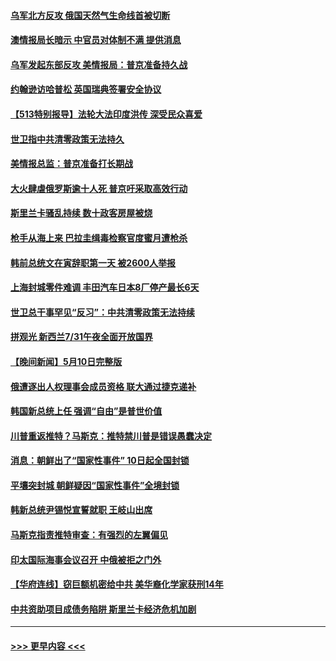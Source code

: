 #### [乌军北方反攻 俄国天然气生命线首被切断](../pages/prog202/a103424604.md?t=05120801) 
#### [澳情报局长暗示 中官员对体制不满 提供消息](../pages/prog202/a103424424.md?t=05120801) 
#### [乌军发起东部反攻 美情报局：普京准备持久战](../pages/prog202/a103424433.md?t=05120801) 
#### [约翰逊访哈普松 英国瑞典签署安全协议](../pages/prog202/a103424430.md?t=05120801) 
#### [【513特别报导】法轮大法印度洪传 深受民众喜爱](../pages/prog202/a103424341.md?t=05120801) 
#### [世卫指中共清零政策无法持久](../pages/prog202/a103423690.md?t=05120801) 
#### [美情报总监：普京准备打长期战](../pages/prog202/a103423712.md?t=05120801) 
#### [大火肆虐俄罗斯逾十人死 普京吁采取高效行动](../pages/prog202/a103423720.md?t=05120801) 
#### [斯里兰卡骚乱持续 数十政客房屋被烧](../pages/prog202/a103423729.md?t=05120801) 
#### [枪手从海上来 巴拉圭缉毒检察官度蜜月遭枪杀](../pages/prog202/a103423669.md?t=05120801) 
#### [韩前总统文在寅辞职第一天 被2600人举报](../pages/prog202/a103423674.md?t=05120801) 
#### [上海封城零件难调 丰田汽车日本8厂停产最长6天](../pages/prog202/a103423601.md?t=05120801) 
#### [世卫总干事罕见“反习”：中共清零政策无法持续](../pages/prog202/a103423594.md?t=05120801) 
#### [拼观光 新西兰7/31午夜全面开放国界](../pages/prog202/a103423588.md?t=05120801) 
#### [【晚间新闻】5月10日完整版](../pages/prog202/a103423404.md?t=05120801) 
#### [俄遭逐出人权理事会成员资格 联大通过捷克递补](../pages/prog202/a103423513.md?t=05120801) 
#### [韩国新总统上任 强调“自由”是普世价值](../pages/prog202/a103423430.md?t=05120801) 
#### [川普重返推特？马斯克：推特禁川普是错误愚蠢决定](../pages/prog202/a103423437.md?t=05120801) 
#### [消息：朝鲜出了“国家性事件” 10日起全国封锁](../pages/prog202/a103423367.md?t=05120801) 
#### [平壤突封城 朝鲜疑因“国家性事件”全境封锁](../pages/prog202/a103423318.md?t=05120801) 
#### [韩新总统尹锡悦宣誓就职 王岐山出席](../pages/prog202/a103423321.md?t=05120801) 
#### [马斯克指责推特审查：有强烈的左翼偏见](../pages/prog202/a103423329.md?t=05120801) 
#### [印太国际海事会议召开 中俄被拒之门外](../pages/prog202/a103423231.md?t=05120801) 
#### [【华府连线】窃巨额机密给中共 美华裔化学家获刑14年](../pages/prog202/a103423134.md?t=05120801) 
#### [中共资助项目成债务陷阱 斯里兰卡经济危机加剧](../pages/prog202/a103423164.md?t=05120801) 

----
#### [ >>> 更早内容 <<< ](../indexes/prog202-earlier.md)
